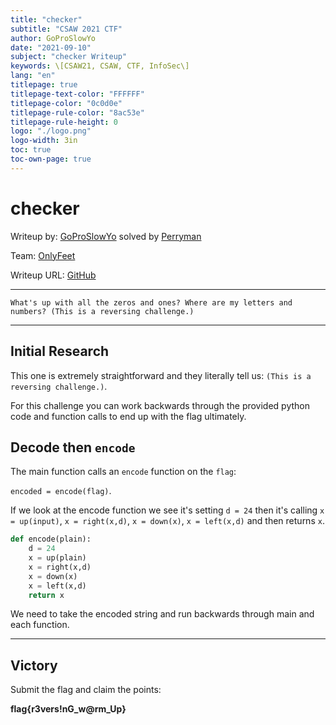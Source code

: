 ```yaml
---
title: "checker"
subtitle: "CSAW 2021 CTF"
author: GoProSlowYo
date: "2021-09-10"
subject: "checker Writeup"
keywords: \[CSAW21, CSAW, CTF, InfoSec\]
lang: "en"
titlepage: true
titlepage-text-color: "FFFFFF"
titlepage-color: "0c0d0e"
titlepage-rule-color: "8ac53e"
titlepage-rule-height: 0
logo: "./logo.png"
logo-width: 3in
toc: true
toc-own-page: true
---
```


# checker

Writeup by: [GoProSlowYo](https://github.com/GoProSlowYo) solved by [Perryman](https://github.com/ghost)

Team: [OnlyFeet](https://ctftime.org/team/144644)

Writeup URL: [GitHub](https://infosecstreams.github.io/csaw21/checker/)

----

```text
What's up with all the zeros and ones? Where are my letters and numbers? (This is a reversing challenge.)
```

----

## Initial Research

This one is extremely straightforward and they literally tell us: `(This is a reversing challenge.)`.

For this challenge you can work backwards through the provided python code and function calls to end up with the flag ultimately.

## Decode then `encode`

The main function calls an `encode` function on the `flag`:

`encoded = encode(flag)`.

If we look at the encode function we see it's setting `d = 24` then it's calling `x = up(input)`, `x = right(x,d)`, `x = down(x)`, `x = left(x,d)` and then returns `x`.

```python
def encode(plain):
    d = 24
    x = up(plain)
    x = right(x,d)
    x = down(x)
    x = left(x,d)
    return x
```

We need to take the encoded string and run backwards through main and each function.

----

## Victory

Submit the flag and claim the points:

**flag{r3vers!nG_w@rm_Up}**
